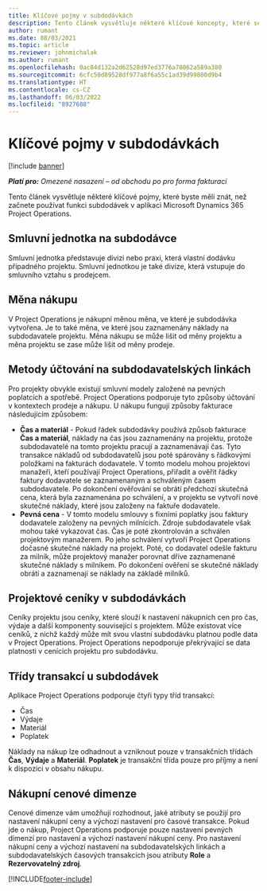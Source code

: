```yaml
---
title: Klíčové pojmy v subdodávkách
description: Tento článek vysvětluje některé klíčové koncepty, které se vztahují na subdodávky v Microsoft Dynamics 365 Project Operations.
author: rumant
ms.date: 08/03/2021
ms.topic: article
ms.reviewer: johnmichalak
ms.author: rumant
ms.openlocfilehash: 0ac84d132a2d62528d97ed3776a78062a589a380
ms.sourcegitcommit: 6cfc50d89528df977a8f6a55c1ad39d99800d9b4
ms.translationtype: HT
ms.contentlocale: cs-CZ
ms.lasthandoff: 06/03/2022
ms.locfileid: "8927688"
---
```

# <a name="key-concepts-in-subcontracting"></a>Klíčové pojmy v subdodávkách

[!include [banner](../../includes/dataverse-preview.md)]

_**Platí pro:** Omezené nasazení – od obchodu po pro forma fakturaci_

Tento článek vysvětluje některé klíčové pojmy, které byste měli znát, než začnete používat funkci subdodávek v aplikaci Microsoft Dynamics 365 Project Operations.

## <a name="contracting-unit-on-the-subcontract"></a>Smluvní jednotka na subdodávce

Smluvní jednotka představuje divizi nebo praxi, která vlastní dodávku případného projektu. Smluvní jednotkou je také divize, která vstupuje do smluvního vztahu s prodejcem.

## <a name="purchase-currency"></a>Měna nákupu

V Project Operations je nákupní měnou měna, ve které je subdodávka vytvořena. Je to také měna, ve které jsou zaznamenány náklady na subdodavatele projektu. Měna nákupu se může lišit od měny projektu a měna projektu se zase může lišit od měny prodeje.

## <a name="billing-methods-on-subcontract-lines"></a>Metody účtování na subdodavatelských linkách

Pro projekty obvykle existují smluvní modely založené na pevných poplatcích a spotřebě. Project Operations podporuje tyto způsoby účtování v kontextech prodeje a nákupu. U nákupu fungují způsoby fakturace následujícím způsobem:

- **Čas a materiál** - Pokud řádek subdodávky používá způsob fakturace **Čas a materiál**, náklady na čas jsou zaznamenány na projektu, protože subdodavatelé na tomto projektu pracují a zaznamenávají čas. Tyto transakce nákladů od subdodavatelů jsou poté spárovány s řádkovými položkami na fakturách dodavatele. V tomto modelu mohou projektoví manažeři, kteří používají Project Operations, přiřadit a ověřit řádky faktury dodavatele se zaznamenaným a schváleným časem subdodavatele. Po dokončení ověřování se obrátí předchozí skutečná cena, která byla zaznamenána po schválení, a v projektu se vytvoří nové skutečné náklady, které jsou založeny na faktuře dodavatele.
- **Pevná cena** - V tomto modelu smlouvy s fixními poplatky jsou faktury dodavatele založeny na pevných milnících. Zdroje subdodavatele však mohou také vykazovat čas. Čas je poté zkontrolován a schválen projektovým manažerem. Po jeho schválení vytvoří Project Operations dočasné skutečné náklady na projekt. Poté, co dodavatel odešle fakturu za milník, může projektový manažer porovnat dříve zaznamenané skutečné náklady s milníkem. Po dokončení ověření se skutečné náklady obrátí a zaznamenají se náklady na základě milníků.

## <a name="project-price-lists-on-subcontracts"></a>Projektové ceníky v subdodávkách

Ceníky projektu jsou ceníky, které slouží k nastavení nákupních cen pro čas, výdaje a další komponenty související s projektem. Může existovat více ceníků, z nichž každý může mít svou vlastní subdodávku platnou podle data v Project Operations. Project Operations nepodporuje překrývající se data platnosti v cenících projektu pro subdodávku.

## <a name="transaction-classes-on-subcontracts"></a>Třídy transakcí u subdodávek

Aplikace Project Operations podporuje čtyři typy tříd transakcí:

- Čas
- Výdaje
- Materiál
- Poplatek

Náklady na nákup lze odhadnout a vzniknout pouze v transakčních třídách **Čas**, **Výdaje** a **Materiál**. **Poplatek** je transakční třída pouze pro příjmy a není k dispozici v obsahu nákupu.

## <a name="purchase-pricing-dimensions"></a>Nákupní cenové dimenze

Cenové dimenze vám umožňují rozhodnout, jaké atributy se použijí pro nastavení nákupní ceny a výchozí nastavení pro časové transakce. Pokud jde o nákup, Project Operations podporuje pouze nastavení pevných dimenzí pro nastavení a výchozí nastavení nákupní ceny. Pro nastavení nákupní ceny a výchozí nastavení na subdodavatelských linkách a subdodavatelských časových transakcích jsou atributy **Role** a **Rezervovatelný zdroj**.

[!INCLUDE[footer-include](../../includes/footer-banner.md)]
